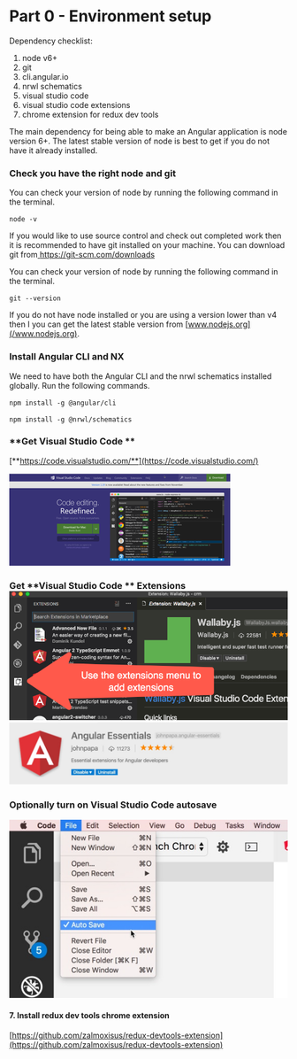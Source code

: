 # Part 0 - Environment setup

Dependency checklist:

1. node v6+
2. git
3. cli.angular.io
4. nrwl schematics
5. visual studio code
6. visual studio code extensions
7. chrome extension for redux dev tools

The main dependency for being able to make an Angular application is node version 6+. The latest stable version of node is best to get if you do not have it already installed.

### Check you have the right node and git

You can check your version of node by running the following command in the terminal.

```
node -v
```

If you would like to use source control and check out completed work then it is recommended to have git installed on your machine. You can download git from[ https://git-scm.com/downloads ](https://git-scm.com/downloads )

You can check your version of node by running the following command in the terminal.

```
git --version
```

If you do not have node installed or you are using a version lower than v4 then I you can get the latest stable version from [www.nodejs.org](/www.nodejs.org).

### Install Angular CLI and NX

We need to have both the Angular CLI and the nrwl schematics installed globally. Run the following commands.

```
npm install -g @angular/cli
```

```
npm install -g @nrwl/schematics
```

### **Get Visual Studio Code  **

[**https://code.visualstudio.com/**](https://code.visualstudio.com/)

![](/assets/vscode.png)

### Get **Visual Studio Code ** Extensions![](/assets/2016-11-09_17-02-23.png)![](/assets/angularessentials-img.jpg)

### Optionally turn on **Visual Studio Code  autosave**

![](/assets/2017-07-25_21-00-24.jpg)

#### 7. Install redux dev tools chrome extension

[https://github.com/zalmoxisus/redux-devtools-extension](https://github.com/zalmoxisus/redux-devtools-extension)



